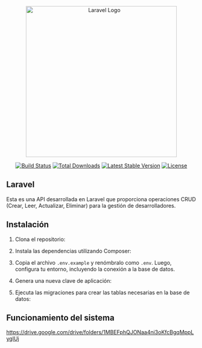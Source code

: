 <p align="center"><a href="https://laravel.com" target="_blank"><img src="https://raw.githubusercontent.com/laravel/art/master/logo-lockup/5%20SVG/2%20CMYK/1%20Full%20Color/laravel-logolockup-cmyk-red.svg" width="400" alt="Laravel Logo"></a></p>

<p align="center">
<a href="https://github.com/laravel/framework/actions"><img src="https://github.com/laravel/framework/workflows/tests/badge.svg" alt="Build Status"></a>
<a href="https://packagist.org/packages/laravel/framework"><img src="https://img.shields.io/packagist/dt/laravel/framework" alt="Total Downloads"></a>
<a href="https://packagist.org/packages/laravel/framework"><img src="https://img.shields.io/packagist/v/laravel/framework" alt="Latest Stable Version"></a>
<a href="https://packagist.org/packages/laravel/framework"><img src="https://img.shields.io/packagist/l/laravel/framework" alt="License"></a>
</p>

## Laravel

Esta es una API desarrollada en Laravel que proporciona operaciones CRUD (Crear, Leer, Actualizar, Eliminar) para la gestión de desarrolladores.


## Instalación

1. Clona el repositorio:

2. Instala las dependencias utilizando Composer:


3. Copia el archivo `.env.example` y renómbralo como `.env`. Luego, configura tu entorno, incluyendo la conexión a la base de datos.

4. Genera una nueva clave de aplicación:


5. Ejecuta las migraciones para crear las tablas necesarias en la base de datos:


## Funcionamiento del sistema

https://drive.google.com/drive/folders/1MBEFphQJONaa4ni3oKfcBgqMppLygIUj